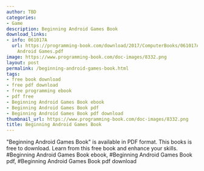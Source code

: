 ```yaml
---
author: TBD
categories:
- Game
description: Beginning Android Games Book
download_links:
- info: 061017A
  url: https://programming-book.com/download/2017/ComputerBooks/061017A/Beginning
    Android Games.pdf
image: https://www.programming-book.com/doc-images/8332.png
layout: post
permalink: /beginning-android-games-book.html
tags:
- free book download
- free pdf download
- free programming ebook
- pdf free
- Beginning Android Games Book ebook
- Beginning Android Games Book pdf
- Beginning Android Games Book pdf download
thumbnail_url: https://www.programming-book.com/doc-images/8332.png
title: Beginning Android Games Book
---
```


 
<div class="item-desc text-justify">
  "Beginning Android Games Book" is available in PDF format. This books is free to download. Learn from this free book and enhance your skills.
  <br>
  #Beginning Android Games Book ebook, #Beginning Android Games Book pdf, #Beginning Android Games Book pdf download
</div>